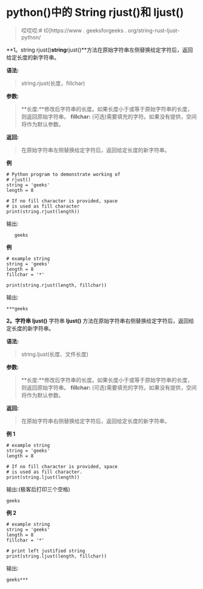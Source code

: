 # python()中的 String rjust()和 ljust()

> 哎哎哎:# t0]https://www . geeksforgeeks . org/string-rust-ljust-python/

**1。string rjust()**string**rjust()**方法在原始字符串左侧替换给定字符后，返回给定长度的新字符串。

**语法:**

> string.rjust(长度，fillchar)

**参数:**

> **长度:**修改后字符串的长度。如果长度小于或等于原始字符串的长度，则返回原始字符串。
> **fillchar:** (可选)需要填充的字符。如果没有提供，空间将作为默认参数。

**返回:**

> 在原始字符串左侧替换给定字符后，返回给定长度的新字符串。

**例**

```
# Python program to demonstrate working of 
# rjust()
string = 'geeks'
length = 8

# If no fill character is provided, space
# is used as fill character
print(string.rjust(length))
```

输出:

```
   geeks
```

**例**

```
# example string
string = 'geeks'
length = 8
fillchar = '*'

print(string.rjust(length, fillchar))
```

输出:

```
***geeks  

```

**2。字符串 ljust()**
字符串 **ljust()** 方法在原始字符串右侧替换给定字符后，返回给定长度的新字符串。

**语法:**

> string.ljust(长度、文件长度)

**参数:**

> **长度:**修改后字符串的长度。如果长度小于或等于原始字符串的长度，则返回原始字符串。
> **fillchar:** (可选)需要填充的字符。如果没有提供，空间将作为默认参数。

**返回:**

> 在原始字符串右侧替换给定字符后，返回给定长度的新字符串。

**例 1**

```
# example string
string = 'geeks'
length = 8

# If no fill character is provided, space
# is used as fill character.
print(string.ljust(length))
```

输出:(极客后打印三个空格)

```
geeks   

```

**例 2**

```
# example string
string = 'geeks'
length = 8
fillchar = '*'

# print left justified string
print(string.ljust(length, fillchar))
```

输出:

```
geeks***  

```